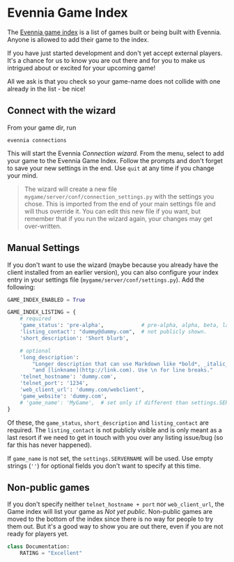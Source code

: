 # Evennia Game Index


The [Evennia game index](http://games.evennia.com) is a list of games built or
being built with Evennia. Anyone is allowed to add their game to the index.

If you have just started development and don't yet accept external
players. It's a chance for us to know you are out there and for you to make us
intrigued about or excited for your upcoming game! 

All we ask is that you check so your game-name does not collide with one
already in the list - be nice! 

## Connect with the wizard

From your game dir, run

    evennia connections 

This will start the Evennia _Connection wizard_. From the menu, select to add
your game to the Evennia Game Index. Follow the prompts and don't forget to
save your new settings in the end. Use `quit` at any time if you change your
mind.

> The wizard will create a new file `mygame/server/conf/connection_settings.py`
> with the settings you chose. This is imported from the end of your main
> settings file and will thus override it. You can edit this new file if you
> want, but remember that if you run the wizard again, your changes may get
> over-written.

## Manual Settings 

If you don't want to use the wizard (maybe because you already have the client installed from an earlier version), you can also configure your index entry in your settings file (`mygame/server/conf/settings.py`). Add the following: 

```python
GAME_INDEX_ENABLED = True 

GAME_INDEX_LISTING = {
    # required 
    'game_status': 'pre-alpha',            # pre-alpha, alpha, beta, launched
    'listing_contact': "dummy@dummy.com",  # not publicly shown.
    'short_description': 'Short blurb',    

    # optional 
    'long_description':
        "Longer description that can use Markdown like *bold*, _italic_"
        "and [linkname](http://link.com). Use \n for line breaks."
    'telnet_hostname': 'dummy.com',            
    'telnet_port': '1234',                     
    'web_client_url': 'dummy.com/webclient',   
    'game_website': 'dummy.com',              
    # 'game_name': 'MyGame',  # set only if different than settings.SERVERNAME
}
```

Of these, the `game_status`, `short_description` and `listing_contact` are
required.  The `listing_contact` is not publicly visible and is only meant as a
last resort if we need to get in touch with you over any listing issue/bug (so
far this has never happened).

If `game_name` is not set, the `settings.SERVERNAME` will be used. Use empty strings 
(`''`) for optional fields you don't want to specify at this time. 

## Non-public games

If you don't specify neither `telnet_hostname + port` nor
`web_client_url`, the Game index will list your game as _Not yet public_.
Non-public games are moved to the bottom of the index since there is no way
for people to try them out. But it's a good way to show you are out there, even
if you are not ready for players yet.

```python
class Documentation:
    RATING = "Excellent"
```